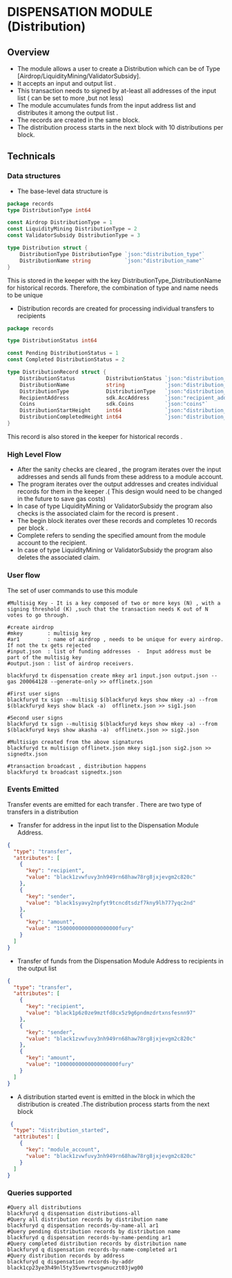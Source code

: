 # DISPENSATION MODULE (Distribution)

## Overview
- The module allows a user to create a Distribution which can be of Type [Airdrop/LiquidityMining/ValidatorSubsidy]. 
- It accepts an input and output list .
- This transaction needs to signed by at-least all addresses of the input list ( can be set to more ,but not less)
- The module accumulates  funds from  the input address list and distributes it among the output list .
- The records are created in the same block.
- The distribution process starts in the next block with 10 distributions per block.



## Technicals 
### Data structures
 - The base-level data structure is 
```go
package records
type DistributionType int64

const Airdrop DistributionType = 1
const LiquidityMining DistributionType = 2
const ValidatorSubsidy DistributionType = 3

type Distribution struct {
    DistributionType DistributionType `json:"distribution_type"`
    DistributionName string           `json:"distribution_name"`
}
```
This is stored in the keeper with the key DistributionType_DistributionName for historical records. Therefore, the combination of type and name needs to be unique

- Distribution records are created for processing individual transfers to recipients

```go
package records

type DistributionStatus int64

const Pending DistributionStatus = 1
const Completed DistributionStatus = 2

type DistributionRecord struct {
	DistributionStatus          DistributionStatus `json:"distribution_status"`
	DistributionName            string             `json:"distribution_name"`
	DistributionType            DistributionType   `json:"distribution_type"`
	RecipientAddress            sdk.AccAddress     `json:"recipient_address"`
	Coins                       sdk.Coins          `json:"coins"`
	DistributionStartHeight     int64              `json:"distribution_start_height"`
	DistributionCompletedHeight int64              `json:"distribution_completed_height"`
}
```
This record is also stored in the keeper for historical records .

### High Level Flow
- After the sanity checks are cleared , the program iterates over the input addresses and sends all funds from these address to a module account.
- The program iterates over the output addresses and creates individual records for them in the keeper .( This design would need to be changed in the future to save gas costs)
- In case of type LiquidityMining or ValidatorSubsidy the program also checks is the associated claim for the record is present .
- The begin block iterates over these records and completes 10 records per block .
- Complete refers to sending the specified amount from the  module account to the recipient.
- In case of type LiquidityMining or ValidatorSubsidy the program also deletes the associated claim.


### User flow 
 The set of user commands to use this module 
```shell
#Multisig Key - It is a key composed of two or more keys (N) , with a signing threshold (K) ,such that the transaction needs K out of N votes to go through.

#create airdrop
#mkey        : multisig key
#ar1         : name of airdrop , needs to be unique for every airdrop. If not the tx gets rejected
#input.json  : list of funding addresses  -  Input address must be part of the multisig key
#output.json : list of airdrop receivers.

blackfuryd tx dispensation create mkey ar1 input.json output.json --gas 200064128 --generate-only >> offlinetx.json

#First user signs
blackfuryd tx sign --multisig $(blackfuryd keys show mkey -a) --from $(blackfuryd keys show black -a)  offlinetx.json >> sig1.json

#Second user signs
blackfuryd tx sign --multisig $(blackfuryd keys show mkey -a) --from $(blackfuryd keys show akasha -a)  offlinetx.json >> sig2.json

#Multisign created from the above signatures
blackfuryd tx multisign offlinetx.json mkey sig1.json sig2.json >> signedtx.json

#transaction broadcast , distribution happens
blackfuryd tx broadcast signedtx.json
```

### Events Emitted 
Transfer events are emitted for each transfer . There are two type of transfers in a distribution
- Transfer for address in the input list to the Dispensation Module Address.

```json
{
  "type": "transfer",
  "attributes": [
    {
      "key": "recipient",
      "value": "black1zvwfuvy3nh949rn68haw78rg8jxjevgm2c820c"
    },
    {
      "key": "sender",
      "value": "black1syavy2npfyt9tcncdtsdzf7kny9lh777yqc2nd"
    },
    {
      "key": "amount",
      "value": "15000000000000000000fury"
    }
  ]
}
```
- Transfer of funds from the Dispensation Module Address to recipients in the output list
```json
{
  "type": "transfer",
  "attributes": [
    {
      "key": "recipient",
      "value": "black1p6z0ze9mztfd8cx5z9g6pndmzdrtxnsfesnn97"
    },
    {
      "key": "sender",
      "value": "black1zvwfuvy3nh949rn68haw78rg8jxjevgm2c820c"
    },
    {
      "key": "amount",
      "value": "10000000000000000000fury"
    }
  ]
}
```


- A distribution started event is emitted in the block in which the distribution is created .The distribution process starts from the next block
```json
 {
  "type": "distribution_started",
  "attributes": [
    {
      "key": "module_account",
      "value": "black1zvwfuvy3nh949rn68haw78rg8jxjevgm2c820c"
    }
  ]
}
```


### Queries supported
```shell
#Query all distributions
blackfuryd q dispensation distributions-all
#Query all distribution records by distribution name 
blackfuryd q dispensation records-by-name-all ar1
#Query pending distribution records by distribution name 
blackfuryd q dispensation records-by-name-pending ar1
#Query completed distribution records by distribution name
blackfuryd q dispensation records-by-name-completed ar1
#Query distribution records by address
blackfuryd q dispensation records-by-addr black1cp23ye3h49nl5ty35vewrtvsgwnuczt03jwg00
```
